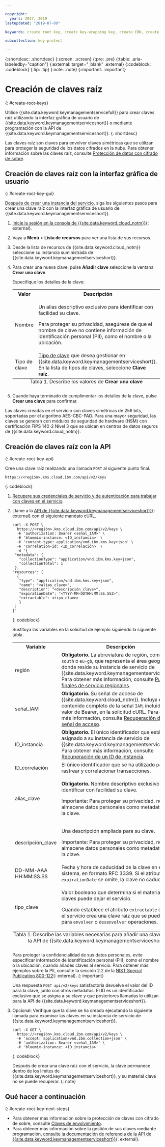 ```yaml
---

copyright:
  years: 2017, 2019
lastupdated: "2019-07-09"

keywords: create root key, create key-wrapping key, create CRK, create CMK, create customer key, create root key in Key Protect, create key-wrapping key in Key Protect, create customer key in Key Protect, key-wrapping key, root key API examples

subcollection: key-protect

---
```


{:shortdesc: .shortdesc}
{:screen: .screen}
{:pre: .pre}
{:table: .aria-labeledby="caption"}
{:external: target="_blank" .external}
{:codeblock: .codeblock}
{:tip: .tip}
{:note: .note}
{:important: .important}

# Creación de claves raíz
{: #create-root-keys}

Utilice {{site.data.keyword.keymanagementservicefull}} para crear claves raíz utilizando la interfaz gráfica de usuario de {{site.data.keyword.keymanagementserviceshort}} o mediante programación con la API de {{site.data.keyword.keymanagementserviceshort}}.
{: shortdesc}

Las claves raíz son claves para envolver claves simétricas que se utilizan para proteger la seguridad de los datos cifrados en la nube. Para obtener información sobre las claves raíz, consulte [Protección de datos con cifrado de sobre](/docs/services/key-protect?topic=key-protect-envelope-encryption). 

## Creación de claves raíz con la interfaz gráfica de usuario
{: #create-root-key-gui}

[Después de crear una instancia del servicio](/docs/services/key-protect?topic=key-protect-provision), siga los siguientes pasos para crear una clave raíz con la interfaz gráfica de usuario de {{site.data.keyword.keymanagementserviceshort}}.

1. [Inicie la sesión en la consola de {{site.data.keyword.cloud_notm}}](https://{DomainName}){: external}.
2. Vaya a **Menú** &gt; **Lista de recursos** para ver una lista de sus recursos.
3. Desde la lista de recursos de {{site.data.keyword.cloud_notm}} seleccione su instancia suministrada de {{site.data.keyword.keymanagementserviceshort}}.
4. Para crear una nueva clave, pulse **Añadir clave** seleccione la ventana **Crear una clave**.

    Especifique los detalles de la clave:

    <table>
      <tr>
        <th>Valor</th>
        <th>Descripción</th>
      </tr>
      <tr>
        <td>Nombre</td>
        <td>
          <p>Un alias descriptivo exclusivo para identificar con facilidad su clave.</p>
          <p>Para proteger su privacidad, asegúrese de que el nombre de clave no contiene información de identificación personal (PII), como el nombre o la ubicación.</p>
        </td>
      </tr>
      <tr>
        <td>Tipo de clave</td>
        <td><a href="/docs/services/key-protect?topic=key-protect-envelope-encryption#key-types">Tipo de clave</a> que desea gestionar en {{site.data.keyword.keymanagementserviceshort}}. En la lista de tipos de claves, seleccione <b>Clave raíz</b>.</td>
      </tr>
      <caption style="caption-side:bottom;">Tabla 1. Describe los valores de <b>Crear una clave</b></caption>
    </table>

5. Cuando haya terminado de cumplimentar los detalles de la clave, pulse **Crear una clave** para confirmar. 

Las claves creadas en el servicio son claves simétricas de 256 bits, soportadas por el algoritmo AES-CBC-PAD. Para una mayor seguridad, las claves se generan con módulos de seguridad de hardware (HSM) con certificación FIPS 140-2 Nivel 3 que se ubican en centros de datos seguros de {{site.data.keyword.cloud_notm}}. 

## Creación de claves raíz con la API
{: #create-root-key-api}

Cree una clave raíz realizando una llamada `POST` al siguiente punto final.

```
https://<región>.kms.cloud.ibm.com/api/v2/keys
```
{: codeblock}

1. [Recupere sus credenciales de servicio y de autenticación para trabajar con claves en el servicio](/docs/services/key-protect?topic=key-protect-set-up-api).

2. Llame a la [API de {{site.data.keyword.keymanagementserviceshort}}](https://{DomainName}/apidocs/key-protect){: external} con el siguiente mandato cURL.

    ```cURL
    curl -X POST \
      https://<región>.kms.cloud.ibm.com/api/v2/keys \
      -H 'authorization: Bearer <señal_IAM>' \
      -H 'bluemix-instance: <ID_instancia>' \
      -H 'content-type: application/vnd.ibm.kms.key+json' \
      -H 'correlation-id: <ID_correlación>' \
      -d '{
     "metadata": {
       "collectionType": "application/vnd.ibm.kms.key+json",
       "collectionTotal": 1
     },
    "resources": [
      {
       "type": "application/vnd.ibm.kms.key+json",
       "name": "<alias_clave>",
       "description": "<descripción_clave>",
       "expirationDate": "<YYYY-MM-DDTHH:MM:SS.SSZ>",
       "extractable": <tipo_clave>
       }
     ]
    }'
    ```
    {: codeblock}

    Sustituya las variables en la solicitud de ejemplo siguiendo la siguiente tabla.
    <table>
      <tr>
        <th>Variable</th>
        <th>Descripción</th>
      </tr>
      <tr>
        <td><varname>región</varname></td>
        <td><strong>Obligatorio.</strong> La abreviatura de región, como <code>us-south</code> o <code>eu-gb</code>, que representa el área geográfica donde reside su instancia de servicio de {{site.data.keyword.keymanagementserviceshort}}. Para obtener más información, consulte <a href="/docs/services/key-protect?topic=key-protect-regions#service-endpoints">Puntos finales de servicio regionales</a>.</td>
      </tr>
      <tr>
        <td><varname>señal_IAM</varname></td>
        <td><strong>Obligatorio.</strong> Su señal de acceso de {{site.data.keyword.cloud_notm}}. Incluya el contenido completo de la señal <code>IAM</code>, incluido el valor de Bearer, en la solicitud cURL. Para obtener más información, consulte <a href="/docs/services/key-protect?topic=key-protect-retrieve-access-token">Recuperación de una señal de acceso</a>.</td>
      </tr>
      <tr>
        <td><varname>ID_instancia</varname></td>
        <td><strong>Obligatorio.</strong> El único identificador que está asignado a su instancia de servicio de {{site.data.keyword.keymanagementserviceshort}}. Para obtener más información, consulte <a href="/docs/services/key-protect?topic=key-protect-retrieve-instance-ID">Recuperación de un ID de instancia</a>.</td>
      </tr>
      <tr>
        <td><varname>ID_correlación</varname></td>
        <td>El único identificador que se ha utilizado para rastrear y correlacionar transacciones.</td>
      </tr>
      <tr>
        <td><varname>alias_clave</varname></td>
        <td>
          <p><strong>Obligatorio.</strong> Nombre descriptivo exclusivo para identificar con facilidad su clave.</p>
          <p>Importante: Para proteger su privacidad, no almacene datos personales como metadatos para la clave.</p>
        </td>
      </tr>
      <tr>
        <td><varname>descripción_clave</varname></td>
        <td>
          <p>Una descripción ampliada para su clave.</p>
          <p>Importante: Para proteger su privacidad, no almacene datos personales como metadatos para la clave.</p>
        </td>
      </tr>
      <tr>
        <td><varname>DD-MM-AAA</varname><br><varname>HH:MM:SS.SS</varname></td>
        <td>Fecha y hora de caducidad de la clave en el sistema, en formato RFC 3339. Si el atributo <code>expirationDate</code> se omite, la clave no caducará. </td>
      </tr>
      <tr>
        <td><varname>tipo_clave</varname></td>
        <td>
          <p>Valor booleano que determina si el material de claves puede dejar el servicio.</p>
          <p>Cuando establece el atributo <code>extractable</code> en <code>false</code>, el servicio crea una clave raíz que se puede utilizar para <code>envolver</code> o <code>desenvolver</code> operaciones.</p>
        </td>
      </tr>
        <caption style="caption-side:bottom;">Tabla 1. Describe las variables necesarias para añadir una clave raíz con la API de {{site.data.keyword.keymanagementserviceshort}}</caption>
    </table>

    Para proteger la confidencialidad de sus datos personales, evite especificar información de identificación personal (PII), como el nombre o la ubicación, cuando añades claves al servicio. Para obtener más ejemplos sobre la PII, consulte la sección 2.2 de la [NIST Special Publication 800-122](https://www.nist.gov/publications/guide-protecting-confidentiality-personally-identifiable-information-pii){: external}.
    {: important}

    Una respuesta `POST api/v2/keys` satisfactoria devuelve el valor del ID para la clave, junto con otros metadatos. El ID es un identificador exclusivo que se asigna a su clave y que posteriores llamadas lo utilizan para la API de {{site.data.keyword.keymanagementserviceshort}}.

3. Opcional: Verifique que la clave se ha creado ejecutando la siguiente llamada para examinar las claves en su instancia de servicio de {{site.data.keyword.keymanagementserviceshort}}.

    ```cURL
    curl -X GET \
      https://<región>.kms.cloud.ibm.com/api/v2/keys \
      -H 'accept: application/vnd.ibm.collection+json' \
      -H 'authorization: Bearer <señal_IAM>' \
      -H 'bluemix-instance: <ID_instancia>'
    ```
    {: codeblock}

    Después de crear una clave raíz con el servicio, la clave permanece dentro de los límites de {{site.data.keyword.keymanagementserviceshort}}, y su material clave no se puede recuperar.
    {: note} 

## Qué hacer a continuación
{: #create-root-key-next-steps}

- Para obtener más información sobre la protección de claves con cifrado de sobre, consulte [Claves de envolvimiento](/docs/services/key-protect?topic=key-protect-wrap-keys).
- Para obtener más información sobre la gestión de sus claves mediante programación, [consulte la documentación de referencia de la API de {{site.data.keyword.keymanagementserviceshort}}](https://{DomainName}/apidocs/key-protect){: external}.
